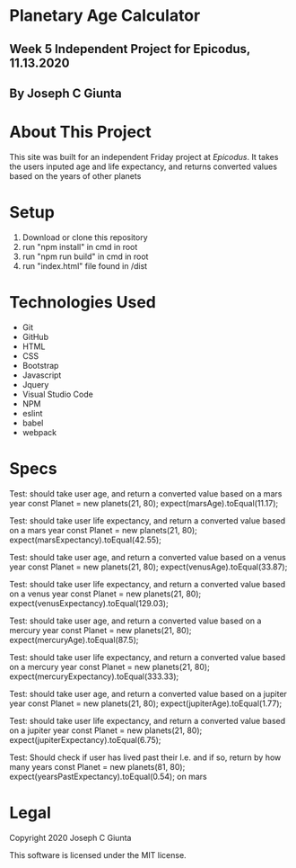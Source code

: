 # Planetary Age Calculator
## Week 5 Independent Project for Epicodus, 11.13.2020
## By Joseph C Giunta
# About This Project
This site was built for an independent Friday project at _Epicodus_. It takes the users inputed age and life expectancy, and returns converted values based on the years of other planets

# Setup

1. Download or clone this repository
3. run "npm install" in cmd in root
4. run "npm run build" in cmd in root
5. run "index.html" file found in /dist

# Technologies Used
* Git
* GitHub
* HTML
* CSS
* Bootstrap
* Javascript
* Jquery
* Visual Studio Code
* NPM
* eslint
* babel
* webpack

# Specs
Test: should take user age, and return a converted value based on a mars year
  const Planet = new planets(21, 80);
expect(marsAge).toEqual(11.17);

Test: should take user life expectancy, and return a converted value based on a mars year
  const Planet = new planets(21, 80);
expect(marsExpectancy).toEqual(42.55);

Test: should take user age, and return a converted value based on a venus year
  const Planet = new planets(21, 80);
expect(venusAge).toEqual(33.87);

Test: should take user life expectancy, and return a converted value based on a venus year
  const Planet = new planets(21, 80);
expect(venusExpectancy).toEqual(129.03);

Test: should take user age, and return a converted value based on a mercury year
  const Planet = new planets(21, 80);
expect(mercuryAge).toEqual(87.5);

Test: should take user life expectancy, and return a converted value based on a mercury year
  const Planet = new planets(21, 80);
expect(mercuryExpectancy).toEqual(333.33);

Test: should take user age, and return a converted value based on a jupiter year
  const Planet = new planets(21, 80);
expect(jupiterAge).toEqual(1.77);

Test: should take user life expectancy, and return a converted value based on a jupiter year
  const Planet = new planets(21, 80);
expect(jupiterExpectancy).toEqual(6.75);

Test: Should check if user has lived past their l.e. and if so, return by how many years
  const Planet = new planets(81, 80);
expect(yearsPastExpectancy).toEqual(0.54); on mars

# Legal

Copyright 2020 Joseph C Giunta

This software is licensed under the MIT license.